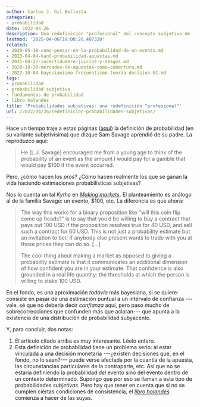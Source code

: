 ```yaml
---
author: Carlos J. Gil Bellosta
categories:
- probabilidad
date: 2022-04-26
description: Una redefinición "profesional" del concepto subjetivo de la probabilidad
lastmod: '2025-04-06T19:08:26.407320'
related:
- 2020-05-18-como-pensar-en-la-probabilidad-de-un-evento.md
- 2023-04-04-kant-probabilidad-apuestas.md
- 2011-04-27-incertidumbre-juicios-y-sesgos.md
- 2020-10-30-mercados-de-apuestas-como-cobertura.md
- 2022-10-04-bayesianismo-frecuentismo-teoria-decision-01.md
tags:
- probabilidad
- probabilidad subjetiva
- fundamentos de probabilidad
- libro holandés
title: 'Probabilidades subjetivas: una redefinición "profesional"'
url: /2022/04/26/redefinicion-probabilidades-subjetivas/
---
```


Hace un tiempo traje a estas páginas
 ([aquí](/2020/05/18/como-pensar-en-la-probabilidad-de-un-evento/))
 la definición de probabilidad (en su variante subjetivísima) que dizque Sam Savage aprendió de su padre. La reproduzco aquí:

 > He [L.J. Savage] encouraged me from a young age to think of the probability of an event as the amount I would pay for a gamble that would pay $100 if the event occurred.

Pero, ¿cómo hacen los _pros_? ¿Cómo hacen realmente los que se ganan la vida haciendo estimaciones probabilísticas subjetivas?

Nos lo cuenta un tal _Kythe_ en
[_Making markets_](https://putanumonit.com/2019/11/26/making-markets/).
El planteamiento es análogo al de la familia Savage: un evento, $100, etc. La diferencia es que ahora:

> The way this works for a binary proposition like "will this coin flip come up heads?" is to say that you’d be willing to buy a contract that pays out 100 USD if the proposition resolves true for 40 USD, and sell such a contract for 60 USD. This is not just a probability estimate but an invitation to bet; if anybody else present wants to trade with you at those prices they can do so. [...]
>
> The cool thing about making a market as opposed to giving a probability estimate is that it communicates an additional dimension of how confident you are in your estimate. That confidence is also grounded in a real life quantity: the thresholds at which the person is willing to stake 100 USD.

En el fondo, es una aproximación _todavía_ más bayesiana, si se quiere: consiste en pasar de una estimación puntual a un intervalo de confianza ---vale, sé que no debería decir _confianza_ aquí, pero paso mucho de sobrecorrecciones que confunden más que aclaran--- que apunta a la existencia de una distribución de probabilidad subyacente.

Y, para concluir, dos notas:

1. El artículo citado arriba es muy interesante. Léelo entero.
2. Esta definición de probabilidad tiene un problema serio: al estar vinculada a una decisión monetaria ---¿existen decisiones que, en el fondo, no lo sean?--- puede verse afectada por la cuantía de la apuesta, las circunstancias particulares de la contraparte, etc. Así que no se estaría definiendo la probabilidad _del_ evento sino del evento dentro de un contexto determinado. Supongo que por eso se llaman a esta tipo de probabilidades _subjetivas_. Pero hay que tener en cuenta que si no se cumplen ciertas condiciones de consistencia, el [_libro holandés_](https://en.wikipedia.org/wiki/Dutch_book) comienza a hacer de las suyas.